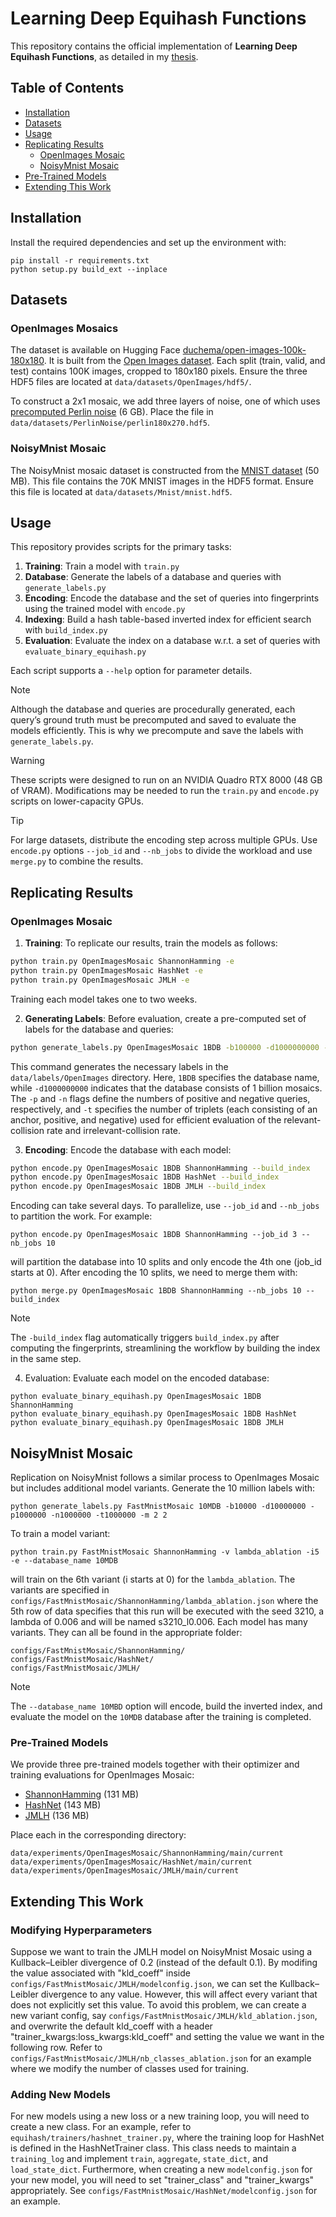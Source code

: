 # Learning Deep Equihash Functions
This repository contains the official implementation of **Learning Deep Equihash Functions**, as detailed in my [thesis](https://hdl.handle.net/1866/40944).

## Table of Contents
  - [Installation](README.md#installation)
  - [Datasets](README.md#datasets)
  - [Usage](README.md#usage)
  - [Replicating Results](README.md#replicating-results)
      - [OpenImages Mosaic](README.md#openimages-mosaic)
      - [NoisyMnist Mosaic](README.md#noisymnist-mosaic)
  - [Pre-Trained Models](README.md#pre-trained-models)
  - [Extending This Work](README.md#extending-this-work)

## Installation
Install the required dependencies and set up the environment with:
```setup
pip install -r requirements.txt
python setup.py build_ext --inplace
```

## Datasets
### OpenImages Mosaics
The dataset is available on Hugging Face [duchema/open-images-100k-180x180](https://huggingface.co/datasets/duchema/open-images-100k-180x180). It is built from the [Open Images dataset](https://storage.googleapis.com/openimages/web/index.html). Each split (train, valid, and test) contains 100K images, cropped to 180x180 pixels. Ensure the three HDF5 files are located at `data/datasets/OpenImages/hdf5/`.

To construct a 2x1 mosaic, we add three layers of noise, one of which uses [precomputed Perlin noise](https://drive.google.com/file/d/1Vnj9C7GiTeRQTj8Tvf4alHckOphr68ZI/view?usp=sharing) (6 GB). Place the file in `data/datasets/PerlinNoise/perlin180x270.hdf5`.

### NoisyMnist Mosaic
The NoisyMnist mosaic dataset is constructed from the [MNIST dataset](https://drive.google.com/file/d/1_9hENa-Zh58osZW6sZTIIo-tjFkZ28N7/view?usp=sharing) (50 MB). This file contains the 70K MNIST images in the HDF5 format. Ensure this file is located at `data/datasets/Mnist/mnist.hdf5`.

## Usage
This repository provides scripts for the primary tasks:
1) **Training**: Train a model with `train.py`
2) **Database**: Generate the labels of a database and queries with `generate_labels.py`
3) **Encoding**: Encode the database and the set of queries into fingerprints using the trained model with `encode.py`
4) **Indexing**: Build a hash table-based inverted index for efficient search with `build_index.py`
5) **Evaluation**: Evaluate the index on a database w.r.t. a set of queries with `evaluate_binary_equihash.py`

Each script supports a `--help` option for parameter details.
> [!NOTE]
> Although the database and queries are procedurally generated, each query’s ground truth must be precomputed and saved to evaluate the models efficiently. This is why we precompute and save the labels with `generate_labels.py`.

> [!WARNING]
> These scripts were designed to run on an NVIDIA Quadro RTX 8000 (48 GB of VRAM). Modifications may be needed to run the `train.py` and `encode.py` scripts on lower-capacity GPUs.

> [!TIP]
> For large datasets, distribute the encoding step across multiple GPUs. Use `encode.py` options `--job_id` and `--nb_jobs` to divide the workload and use `merge.py` to combine the results.

## Replicating Results
### OpenImages Mosaic
1) **Training**: To replicate our results, train the models as follows:
```bash
python train.py OpenImagesMosaic ShannonHamming -e
python train.py OpenImagesMosaic HashNet -e
python train.py OpenImagesMosaic JMLH -e
```
Training each model takes one to two weeks.

2) **Generating Labels**: Before evaluation, create a pre-computed set of labels for the database and queries:
```bash
python generate_labels.py OpenImagesMosaic 1BDB -b100000 -d1000000000 -p1000000 -n1000000 -t1000000 -m 1 2
```
This command generates the necessary labels in the `data/labels/OpenImages` directory. Here, `1BDB` specifies the database name, while `-d1000000000` indicates that the database consists of 1 billion mosaics. The `-p` and `-n` flags define the numbers of positive and negative queries, respectively, and `-t` specifies the number of triplets (each consisting of an anchor, positive, and negative) used for efficient evaluation of the relevant-collision rate and irrelevant-collision rate.

3) **Encoding**: Encode the database with each model:
```bash
python encode.py OpenImagesMosaic 1BDB ShannonHamming --build_index
python encode.py OpenImagesMosaic 1BDB HashNet --build_index
python encode.py OpenImagesMosaic 1BDB JMLH --build_index
```

Encoding can take several days. To parallelize, use `--job_id` and `--nb_jobs` to partition the work. For example:
```
python encode.py OpenImagesMosaic 1BDB ShannonHamming --job_id 3 --nb_jobs 10
```
will partition the database into 10 splits and only encode the 4th one (job_id starts at 0). After encoding the 10 splits, we need to merge them with:
```
python merge.py OpenImagesMosaic 1BDB ShannonHamming --nb_jobs 10 --build_index
```
> [!NOTE]
> The `-build_index` flag automatically triggers `build_index.py` after computing the fingerprints, streamlining the workflow by building the index in the same step.

4) Evaluation: Evaluate each model on the encoded database:
```
python evaluate_binary_equihash.py OpenImagesMosaic 1BDB ShannonHamming
python evaluate_binary_equihash.py OpenImagesMosaic 1BDB HashNet
python evaluate_binary_equihash.py OpenImagesMosaic 1BDB JMLH
```

## NoisyMnist Mosaic
Replication on NoisyMnist follows a similar process to OpenImages Mosaic but includes additional model variants. Generate the 10 million labels with:
```
python generate_labels.py FastMnistMosaic 10MDB -b10000 -d10000000 -p1000000 -n1000000 -t1000000 -m 2 2
```
To train a model variant:
```
python train.py FastMnistMosaic ShannonHamming -v lambda_ablation -i5 -e --database_name 10MDB
```
will train on the 6th variant (i starts at 0) for the `lambda_ablation`. The variants are specified in `configs/FastMnistMosaic/ShannonHamming/lambda_ablation.json` where the 5th row of data specifies that this run will be executed with the seed 3210, a lambda of 0.006 and will be named s3210_l0.006. Each model has many variants. They can all be found in the appropriate folder:
```
configs/FastMnistMosaic/ShannonHamming/
configs/FastMnistMosaic/HashNet/
configs/FastMnistMosaic/JMLH/
```
> [!NOTE]
> The `--database_name 10MBD` option will encode, build the inverted index, and evaluate the model on the `10MDB` database after the training is completed.

### Pre-Trained Models
We provide three pre-trained models together with their optimizer and training evaluations for OpenImages Mosaic:
  - [ShannonHamming](https://drive.google.com/file/d/1_RALwPs5vqlkDinnQH_saM1wNk5o-QcT/view?usp=sharing) (131 MB)
  - [HashNet](https://drive.google.com/file/d/1_M3W64BSJRt86A2qiGO2YJiaygRSfr0P/view?usp=sharing) (143 MB)
  - [JMLH](https://drive.google.com/file/d/1_G9PYcrnnb23UPvBu3dSvSqdVl1yeqRV/view?usp=sharing) (136 MB)

Place each in the corresponding directory:
```
data/experiments/OpenImagesMosaic/ShannonHamming/main/current
data/experiments/OpenImagesMosaic/HashNet/main/current
data/experiments/OpenImagesMosaic/JMLH/main/current
```

## Extending This Work
### Modifying Hyperparameters
Suppose we want to train the JMLH model on NoisyMnist Mosaic using a Kullback–Leibler divergence of 0.2 (instead of the default 0.1). By modifing the value associated with "kld_coeff" inside `configs/FastMnistMosaic/JMLH/modelconfig.json`, we can set the Kullback–Leibler divergence to any value. However, this will affect every variant that does not explicitly set this value. To avoid this problem, we can create a new variant config, say `configs/FastMnistMosaic/JMLH/kld_ablation.json`, and overwrite the default kld_coeff with a header "trainer_kwargs:loss_kwargs:kld_coeff" and setting the value we want in the following row. Refer to `configs/FastMnistMosaic/JMLH/nb_classes_ablation.json` for an example where we modify the number of classes used for training.

### Adding New Models
For new models using a new loss or a new training loop, you will need to create a new class. For an example, refer to `equihash/trainers/hashnet_trainer.py`, where the training loop for HashNet is defined in the HashNetTrainer class. This class needs to maintain a `training_log` and implement `train`, `aggregate`, `state_dict`, and `load_state_dict`. Furthermore, when creating a new `modelconfig.json` for your new model, you will need to set "trainer_class" and "trainer_kwargs" appropriately. See `configs/FastMnistMosaic/HashNet/modelconfig.json` for an example.
